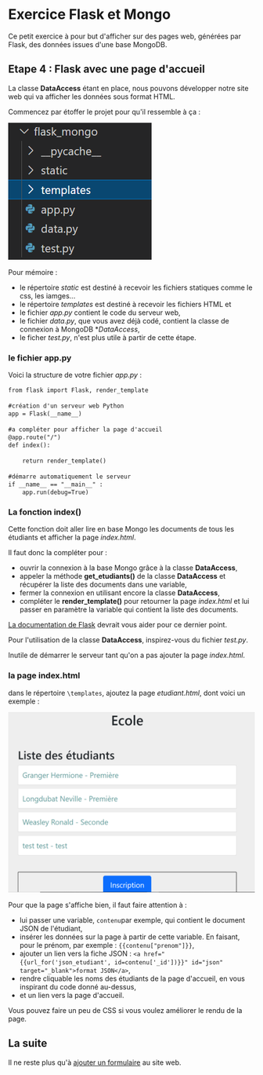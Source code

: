 # Exercice Flask et Mongo

Ce petit exercice à pour but d'afficher sur des pages web, générées par Flask, des données issues d'une base MongoDB.

## Etape 4 : Flask avec une page d'accueil

La classe **DataAccess** étant en place, nous pouvons développer notre site web qui va afficher les données sous format HTML.

Commencez par étoffer le projet pour qu'il ressemble à ça : 

![Projet](/ressources/flaskmongo_projet.png)

Pour mémoire : 
- le répertoire *static* est destiné à recevoir les fichiers statiques comme le css, les iamges...
- le répertoire *templates* est destiné à recevoir les fichiers HTML et
- le fichier *app.py* contient le code du serveur web,
- le fichier *data.py*, que vous avez déjà codé, contient la classe de connexion à MongoDB **DataAccess*,
- le ficher *test.py*, n'est plus utile à partir de cette étape.

### le fichier app.py
Voici la structure de votre fichier *app.py* :
```
from flask import Flask, render_template

#création d'un serveur web Python
app = Flask(__name__)

#a compléter pour afficher la page d'accueil
@app.route("/")
def index():

    return render_template()

#démarre automatiquement le serveur
if __name__ == "__main__" :
    app.run(debug=True)
```


### La fonction index()
Cette fonction doit aller lire en base Mongo les documents de tous les étudiants et afficher la page *index.html*.

Il faut donc la compléter pour :
- ouvrir la connexion à la base Mongo grâce à la classe **DataAccess**,
- appeler la méthode **get_etudiants()** de la classe **DataAccess** et récupérer la liste des documents dans une variable,
- fermer la connexion en utilisant encore la classe **DataAccess**,
- compléter le **render_template()** pour retourner la page *index.html* et lui passer en paramètre la variable qui contient la liste des documents.

[La documentation de Flask](https://flask.palletsprojects.com/en/2.1.x/quickstart/#rendering-templates) devrait vous aider pour ce dernier point.

Pour l'utilisation de la classe **DataAccess**, inspirez-vous du fichier *test.py*.

Inutile de démarrer le serveur tant qu'on a pas ajouter la page *index.html*.

### la page index.html
dans le répertoire `\templates`, ajoutez la page *etudiant.html*, dont voici un exemple :

![Accueil](/ressources/flaskmongo_index.png)

Pour que la page s'affiche bien, il faut faire attention à :
- lui passer une variable, `contenu`par exemple, qui contient le document JSON de l'étudiant,
- insérer les données sur la page à partir de cette variable. En faisant, pour le prénom, par exemple : `{{contenu["prenom"]}}`,
- ajouter un lien vers la fiche JSON : `<a href="{{url_for('json_etudiant', id=contenu['_id'])}}" id="json" target="_blank">format JSON</a>`,
- rendre cliquable les noms des étudiants de la page d'accueil, en vous inspirant du code donné au-dessus,
- et un lien vers la page d'accueil.

Vous pouvez faire un peu de CSS si vous voulez améliorer le rendu de la page.

## La suite

Il ne reste plus qu'à [ajouter un formulaire](https://github.com/Stephane-ISEN/flask_mongo/tree/Etape06) au site web.
